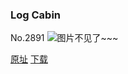 ### Log Cabin
No.2891
![图片不见了~~~](https://imgs.xkcd.com/comics/log_cabin.png)

[原址](https://xkcd.com//2891) [下载](https://imgs.xkcd.com/comics/log_cabin.png)

